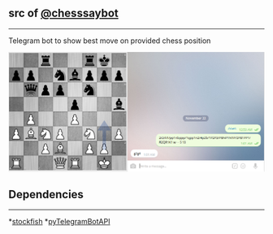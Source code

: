 ## src of [@chesssaybot](https://telegram.me/chesssaybot)
----------

Telegram bot to show best move on provided chess position

![Alt text](/example.png?raw=true "Alt texs")

## Dependencies
----------

*[stockfish](https://github.com/Dani4kor/stockfishpy)
*[pyTelegramBotAPI](https://github.com/eternnoir/pyTelegramBotAPI)

